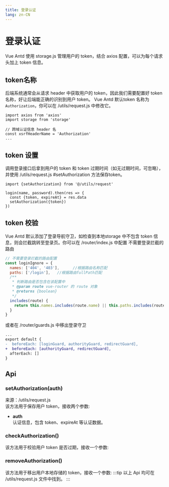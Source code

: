 ```yaml
---
title: 登录认证
lang: zn-CN
---
```

# 登录认证
Vue Antd 使用 storage.js 管理用户的 token，结合 axios 配置，可以为每个请求头加上 token 信息。

## token名称
后端系统通常会从请求 header 中获取用户的 token，因此我们需要配置好 token 名称，好让后端能正确的识别到用户 token。
Vue Antd 默认token 名称为 `Authorization`，你可以在 /utils/request.js 中修改它。
```js{5}
import axios from 'axios'
import storage from 'storage'

// 跨域认证信息 header 名
const xsrfHeaderName = 'Authorization'
...
```
## token 设置
调用登录接口后拿到用户的 token 和 token 过期时间（如无过期时间，可忽略），并使用 /utils/request.js #setAuthorization 方法保存token。
```js{5}
import {setAuthorization} from '@/utils/request'

login(name, password).then(res => {
  const {token, expireAt} = res.data
  setAuthorization({token})
})
```
## token 校验
Vue Antd 默认添加了登录导航守卫，如检查到本地storage 中不包含 token 信息，则会拦截跳转至登录页。你可以在 /router/index.js 中配置
不需要登录拦截的路由
```js
// 不需要登录拦截的路由配置
const loginIgnore = {
  names: ['404', '403'],      //根据路由名称匹配
  paths: ['/login'],   //根据路由fullPath匹配
  /**
   * 判断路由是否包含在该配置中
   * @param route vue-router 的 route 对象
   * @returns {boolean}
   */
  includes(route) {
    return this.names.includes(route.name) || this.paths.includes(route.path)
  }
}
```
或者在 /router/guards.js 中移出登录守卫
```diff
...
export default {
-  beforeEach: [loginGuard, authorityGuard, redirectGuard],
+  beforeEach: [authorityGuard, redirectGuard],
  afterEach: []
}
```
## Api
### setAuthorization(auth)
来源：/utils/request.js  
该方法用于保存用户 token，接收两个参数:  
* **auth**   
认证信息，包含 token、expireAt 等认证数据。

### checkAuthorization()
该方法用于校验用户 token 是否过期，接收一个参数:

### removeAuthorization()
该方法用于移出用户本地存储的 token，接收一个参数:
:::tip
以上 Api 均可在 /utils/request.js 文件中找到。
:::
